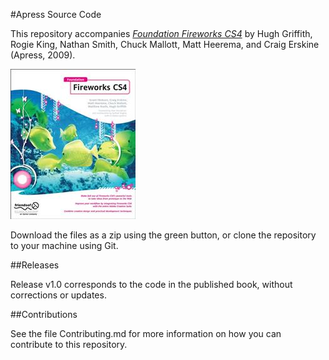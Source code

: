 #Apress Source Code

This repository accompanies [*Foundation Fireworks CS4*](http://www.apress.com/9781430216186) by Hugh Griffith, Rogie King, Nathan Smith, Chuck Mallott, Matt Heerema, and Craig Erskine (Apress, 2009).

![Cover image](9781430216186.jpg)

Download the files as a zip using the green button, or clone the repository to your machine using Git.

##Releases

Release v1.0 corresponds to the code in the published book, without corrections or updates.

##Contributions

See the file Contributing.md for more information on how you can contribute to this repository.
